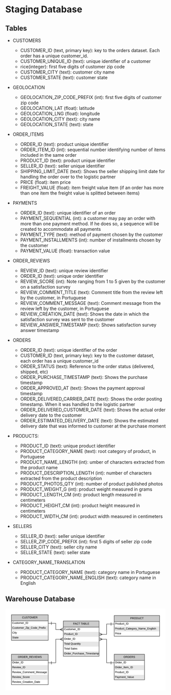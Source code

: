 # Staging Database
## Tables


- CUSTOMERS
	- CUSTOMER_ID (text, primary key): key to the orders dataset. Each order has a unique customer_id.
	- CUSTOMER_UNIQUE_ID (text): unique identifier of a customer
	- rice(integer): first five digits of customer zip code
	- CUSTOMER_CITY (text): customer city name
	- CUSTOMER_STATE (text): customer state

- GEOLOCATION
	- GEOLOCATION_ZIP_CODE_PREFIX (int): first five digits of customer zip code
	- GEOLOCATION_LAT (float): latitude 
	- GEOLOCATION_LNG (float): longitude
	- GEOLOCATION_CITY (text): city name
	- GEOLOCATION_STATE (text): state


- ORDER_ITEMS
	- ORDER_ID (text): product unique identifier
	- ORDER_ITEM_ID (int): sequential number identifying number of items included in the same order
	- PRODUCT_ID (text): product unique identifier
	- SELLER_ID  (text): seller unique identifier
	- SHIPPING_LIMIT_DATE (text): Shows the seller shipping limit date for handling the order over to the logistic partner
	- PRICE (float): item price
	- FREIGHT_VALUE (float): item freight value item (if an order has more than one item the freight value is splitted between items)


- PAYMENTS
	- ORDER_ID (text): unique identifier of an order
	- PAYMENT_SEQUENTIAL (int): a customer may pay an order with more than one payment method. If he does so, a sequence will be created to accommodate all payments
	- PAYMENT_TYPE (text): method of payment chosen by the customer
	- PAYMENT_INSTALLMENTS (int): number of installments chosen by the customer
	- PAYMENT_VALUE (float): transaction value 

- ORDER_REVIEWS
	- REVIEW_ID (text): unique review identifier
	- ORDER_ID (text): unique order identifier
	- REVIEW_SCORE (int): Note ranging from 1 to 5 given by the customer on a satisfaction survey
	- REVIEW_COMMENT_TITLE (text): Comment title from the review left by the customer, in Portuguese
	- REVIEW_COMMENT_MESSAGE (text): Comment message from the review left by the customer, in Portuguese
	- REVIEW_CREATION_DATE (text): Shows the date in which the satisfaction survey was sent to the customer
	- REVIEW_ANSWER_TIMESTAMP (text): Shows satisfaction survey answer timestamp

- ORDERS
	- ORDER_ID (text): unique identifier of the order
	- CUSTOMER_ID (text, primary key): key to the customer dataset, each order has a unique customer_id
	- ORDER_STATUS (text): Reference to the order status (delivered, shipped, etc)
	- ORDER_PURCHASE_TIMESTAMP (text): Shows the purchase timestamp
	- ORDER_APPROVED_AT (text): Shows the payment approval timestamp
	- ORDER_DELIVERED_CARRIER_DATE (text): Shows the order posting timestamp. When it was handled to the logistic partner
	- ORDER_DELIVERED_CUSTOMER_DATE (text): Shows the actual order delivery date to the customer
	- ORDER_ESTIMATED_DELIVERY_DATE (text): Shows the estimated delivery date that was informed to customer at the purchase moment

- PRODUCTS:
	- PRODUCT_ID (text): unique product identifier
	- PRODUCT_CATEGORY_NAME (text): root category of product, in Portuguese
	- PRODUCT_NAME_LENGTH (int): umber of characters extracted from the product name
	- PRODUCT_DESCRIPTION_LENGTH (int): number of characters extracted from the product description
	- PRODUCT_PHOTOS_QTY (int): number of product published photos
	- PRODUCT_WEIGHT_G (int): product weight measured in grams
	- PRODUCT_LENGTH_CM (int): product length measured in centimeters
	- PRODUCT_HEIGHT_CM (int): product height measured in centimeters
	- PRODUCT_WIDTH_CM (int): product width measured in centimeters

- SELLERS
	- SELLER_ID (text): seller unique identifier
	- SELLER_ZIP_CODE_PREFIX (int): first 5 digits of seller zip code
	- SELLER_CITY (text): seller city name
	- SELLER_STATE (text): seller state


- CATEGORY_NAME_TRANSLATION
	- PRODUCT_CATEGORY_NAME (text): category name in Portuguese
	- PRODUCT_CATEGORY_NAME_ENGLISH (text): category name in English



## Warehouse Database

![](https://github.com/elyselam/Ecommerce-Store/blob/master/Ecommerce.png)























